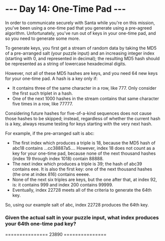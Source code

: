 # --- Day 14: One-Time Pad ---
In order to communicate securely with Santa while you're on this mission, you've been using a one-time pad that you generate using a pre-agreed algorithm. Unfortunately, you've run out of keys in your one-time pad, and so you need to generate some more.

To generate keys, you first get a stream of random data by taking the MD5 of a pre-arranged salt (your puzzle input) and an increasing integer index (starting with 0, and represented in decimal); the resulting MD5 hash should be represented as a string of lowercase hexadecimal digits.

However, not all of these MD5 hashes are keys, and you need 64 new keys for your one-time pad. A hash is a key only if:

- It contains three of the same character in a row, like 777. Only consider the first such triplet in a hash.
- One of the next 1000 hashes in the stream contains that same character five times in a row, like 77777.

Considering future hashes for five-of-a-kind sequences does not cause those hashes to be skipped; instead, regardless of whether the current hash is a key, always resume testing for keys starting with the very next hash.

For example, if the pre-arranged salt is abc:

- The first index which produces a triple is 18, because the MD5 hash of abc18 contains ...cc38887a5.... However, index 18 does not count as a key for your one-time pad, because none of the next thousand hashes (index 19 through index 1018) contain 88888.
- The next index which produces a triple is 39; the hash of abc39 contains eee. It is also the first key: one of the next thousand hashes (the one at index 816) contains eeeee.
- None of the next six triples are keys, but the one after that, at index 92, is: it contains 999 and index 200 contains 99999.
- Eventually, index 22728 meets all of the criteria to generate the 64th key.

So, using our example salt of abc, index 22728 produces the 64th key.

### Given the actual salt in your puzzle input, what index produces your 64th one-time pad key?
=============== 23890 ===============
